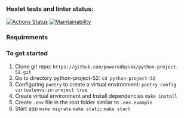### Hexlet tests and linter status:

[![Actions Status](https://github.com/poweredbyskx/python-project-52/actions/workflows/hexlet-check.yml/badge.svg)](https://github.com/poweredbyskx/python-project-52/actions)
[![Maintainability](https://qlty.sh/badges/59faff8e-9312-470d-a869-8fa742ed3539/maintainability.svg)](https://qlty.sh/gh/poweredbyskx/projects/python-project-52)

### Requirements

### To get started
1. Clone git repo:
  `https://github.com/poweredbyskx/python-project-52.git`
2. Go to directory python-project-52:
  `cd python-project-52`
3.  Configuring `poetry` to create a virtual environment:
  `poetry config virtualenvs.in-project true`
4.  Create virtual environment and Install dependencies
  `make install`
5. Create `.env` file in the root folder similar to `.env.example`
5. Start app
  `make migrate`
  `make static`
  `make start`
